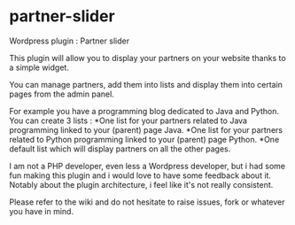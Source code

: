 partner-slider
==============

Wordpress plugin : Partner slider

This plugin will allow you to display your partners on your website thanks to a simple widget.

You can manage partners, add them into lists and display them into certain pages from the admin panel.

For example you have a programming blog dedicated to Java and Python. You can create 3 lists :
*One list for your partners related to Java programming linked to your (parent) page Java.
*One list for your partners related to Python programming linked to your (parent) page Python.
*One default list which will display partners on all the other pages.

I am not a PHP developer, even less a Wordpress developer,
but i had some fun making this plugin and i would love to have some feedback about it.
Notably about the plugin architecture, i feel like it's not really consistent.

Please refer to the wiki and do not hesitate to raise issues, fork or whatever you have in mind.